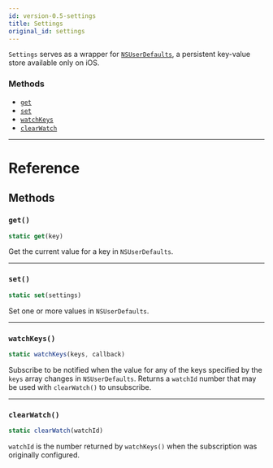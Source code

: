 ```yaml
---
id: version-0.5-settings
title: Settings
original_id: settings
---
```


`Settings` serves as a wrapper for [`NSUserDefaults`](https://developer.apple.com/documentation/foundation/nsuserdefaults), a persistent key-value store available only on iOS.

### Methods

* [`get`](settings.md#get)
* [`set`](settings.md#set)
* [`watchKeys`](settings.md#watchkeys)
* [`clearWatch`](settings.md#clearwatch)

---

# Reference

## Methods

### `get()`

```javascript
static get(key)
```

Get the current value for a key in `NSUserDefaults`.

---

### `set()`

```javascript
static set(settings)
```

Set one or more values in `NSUserDefaults`.

---

### `watchKeys()`

```javascript
static watchKeys(keys, callback)
```

Subscribe to be notified when the value for any of the keys specified by the `keys` array changes in `NSUserDefaults`. Returns a `watchId` number that may be used with `clearWatch()` to unsubscribe.

---

### `clearWatch()`

```javascript
static clearWatch(watchId)
```

`watchId` is the number returned by `watchKeys()` when the subscription was originally configured.
